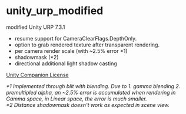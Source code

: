 # unity_urp_modified
modified Unity URP 7.3.1

+ resume support for CameraClearFlags.DepthOnly.
+ option to grab rendered texture after transparent rendering.
+ per camera render scale (with ~2.5% error \*1)
+ shadowmask (\*2)
+ directional additional light shadow casting

[Unity Companion License](https://unity3d.com/legal/licenses/Unity_Companion_License)

*\*1 Implemented through blit with blending. Due to 1. gamma blending 2. premultipled alpha, an ~2.5% error is accumulated when rendering in Gamma space, in Linear space, the error is much smaller.*<br/>
*\*2 Distance shadowmask doesn't work as expected in scene view.*
